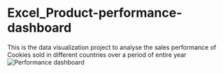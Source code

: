 # Excel_Product-performance-dashboard
This is the data visualization project to analyse the sales performance of Cookies sold in different countries over a period of entire year 
![Performance dashboard](https://github.com/Harikrishnan-Nair/Excel_Product-performance-dashboard/assets/95662379/bac7df27-2136-4094-9f34-f002b86051f6)

